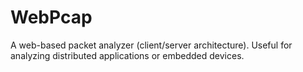 WebPcap
=======

A web-based packet analyzer (client/server architecture). Useful for analyzing distributed applications or embedded devices.
